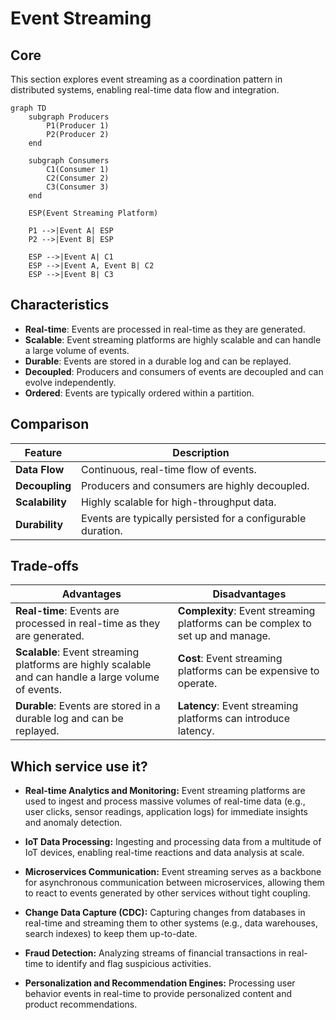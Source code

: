# Event Streaming

## Core

This section explores event streaming as a coordination pattern in distributed systems, enabling real-time data flow and integration.

```mermaid
graph TD
    subgraph Producers
        P1(Producer 1)
        P2(Producer 2)
    end

    subgraph Consumers
        C1(Consumer 1)
        C2(Consumer 2)
        C3(Consumer 3)
    end

    ESP(Event Streaming Platform)

    P1 -->|Event A| ESP
    P2 -->|Event B| ESP

    ESP -->|Event A| C1
    ESP -->|Event A, Event B| C2
    ESP -->|Event B| C3
```

## Characteristics

- **Real-time**: Events are processed in real-time as they are generated.
- **Scalable**: Event streaming platforms are highly scalable and can handle a large volume of events.
- **Durable**: Events are stored in a durable log and can be replayed.
- **Decoupled**: Producers and consumers of events are decoupled and can evolve independently.
- **Ordered**: Events are typically ordered within a partition.

## Comparison

| Feature | Description |
|---|---|
| **Data Flow** | Continuous, real-time flow of events. |
| **Decoupling** | Producers and consumers are highly decoupled. |
| **Scalability** | Highly scalable for high-throughput data. |
| **Durability** | Events are typically persisted for a configurable duration. |

## Trade-offs

| Advantages | Disadvantages |
|---|---|
| **Real-time**: Events are processed in real-time as they are generated. | **Complexity**: Event streaming platforms can be complex to set up and manage. |
| **Scalable**: Event streaming platforms are highly scalable and can handle a large volume of events. | **Cost**: Event streaming platforms can be expensive to operate. |
| **Durable**: Events are stored in a durable log and can be replayed. | **Latency**: Event streaming platforms can introduce latency. |

## Which service use it?



-   **Real-time Analytics and Monitoring:** Event streaming platforms are used to ingest and process massive volumes of real-time data (e.g., user clicks, sensor readings, application logs) for immediate insights and anomaly detection.

-   **IoT Data Processing:** Ingesting and processing data from a multitude of IoT devices, enabling real-time reactions and data analysis at scale.

-   **Microservices Communication:** Event streaming serves as a backbone for asynchronous communication between microservices, allowing them to react to events generated by other services without tight coupling.

-   **Change Data Capture (CDC):** Capturing changes from databases in real-time and streaming them to other systems (e.g., data warehouses, search indexes) to keep them up-to-date.

-   **Fraud Detection:** Analyzing streams of financial transactions in real-time to identify and flag suspicious activities.

-   **Personalization and Recommendation Engines:** Processing user behavior events in real-time to provide personalized content and product recommendations.

